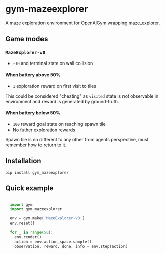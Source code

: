 # gym-mazeexplorer

A maze exploration environment for OpenAIGym wrapping [maze_explorer](https://github.com/mryellow/maze_explorer).

## Game modes

### `MazeExplorer-v0`

* `-10` and terminal state on wall collision

#### When battery above 50%

* `1` exploration reward on first visit to tiles

This could be considered "cheating" as `visited` state is not observable in environment and reward is generated by ground-truth.

#### When battery below 50%

* `100` reward goal state on reaching spawn tile
* No futher exploration rewards

Spawn tile is no different to any other from agents perspective, must remember how to return to it.

## Installation

```bash
pip install gym_mazeexplorer
```

## Quick example

```python

  import gym
  import gym_mazeexplorer

  env = gym.make('MazeExplorer-v0')
  env.reset()

  for _ in range(50):
    env.render()
    action = env.action_space.sample()
    observation, reward, done, info = env.step(action)
```
